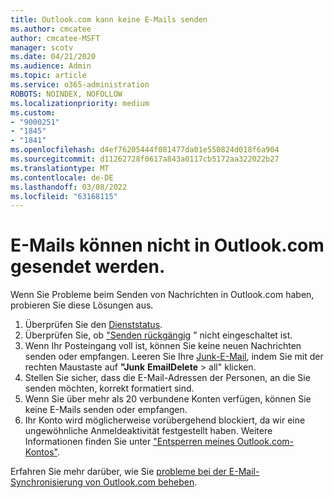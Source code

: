 ```yaml
---
title: Outlook.com kann keine E-Mails senden
ms.author: cmcatee
author: cmcatee-MSFT
manager: scotv
ms.date: 04/21/2020
ms.audience: Admin
ms.topic: article
ms.service: o365-administration
ROBOTS: NOINDEX, NOFOLLOW
ms.localizationpriority: medium
ms.custom:
- "9000251"
- "1845"
- "1841"
ms.openlocfilehash: d4ef76205444f081477da01e550824d018f6a904
ms.sourcegitcommit: d11262728f0617a843a0117cb5172aa322022b27
ms.translationtype: MT
ms.contentlocale: de-DE
ms.lasthandoff: 03/08/2022
ms.locfileid: "63168115"
---
```

# <a name="unable-to-send-email-in-outlookcom"></a>E-Mails können nicht in Outlook.com gesendet werden.

Wenn Sie Probleme beim Senden von Nachrichten in Outlook.com haben, probieren Sie diese Lösungen aus.

1. Überprüfen Sie den [Dienststatus](https://go.microsoft.com/fwlink/p/?linkid=837482). 
2. Überprüfen Sie, ob ["Senden rückgängig](https://outlook.live.com/mail/options/mail/messageContent/undoSend) " nicht eingeschaltet ist.
3. Wenn Ihr Posteingang voll ist, können Sie keine neuen Nachrichten senden oder empfangen. Leeren Sie Ihre [Junk-E-Mail](https://outlook.live.com/mail/junkemail), indem Sie mit der rechten Maustaste auf **"Junk** **EmailDelete** >  all" klicken.
4. Stellen Sie sicher, dass die E-Mail-Adressen der Personen, an die Sie senden möchten, korrekt formatiert sind.
5. Wenn Sie über mehr als 20 verbundene Konten verfügen, können Sie keine E-Mails senden oder empfangen.
6. Ihr Konto wird möglicherweise vorübergehend blockiert, da wir eine ungewöhnliche Anmeldeaktivität festgestellt haben. Weitere Informationen finden Sie unter ["Entsperren meines Outlook.com-Kontos"](https://support.office.com/article/f4ad2701-d166-4d8b-8a6a-9af2a1f8a4c4).

Erfahren Sie mehr darüber, wie Sie [probleme bei der E-Mail-Synchronisierung von Outlook.com beheben](https://support.office.com/article/d39e3341-8d79-4bf1-b3c7-ded602233642).